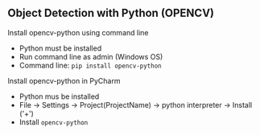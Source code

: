 Object Detection with Python (OPENCV)
-

Install opencv-python using command line 
- Python must be installed 
- Run command line as admin (Windows OS)
- Command line: `pip install opencv-python`

Install opencv-python in PyCharm
- Python mus be installed
- File -> Settings -> Project(ProjectName) -> python interpreter -> Install ('+')
- Install `opencv-python`
